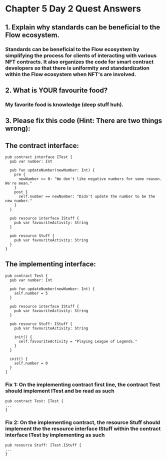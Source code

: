 # Chapter 5 Day 2 Quest Answers

## 1. Explain why standards can be beneficial to the Flow ecosystem.

### Standards can be beneficial to the Flow ecosystem by simplifying the process for clients of interacting with various NFT contracts. It also organizes the code for smart contract developers so that there is uniformity and standardization within the Flow ecosystem when NFT's are involved. 

## 2. What is YOUR favourite food?

### My favorite food is knowledge (deep stuff huh).

## 3. Please fix this code (Hint: There are two things wrong):

## The contract interface:

``` cadence
pub contract interface ITest {
  pub var number: Int
  
  pub fun updateNumber(newNumber: Int) {
    pre {
      newNumber >= 0: "We don't like negative numbers for some reason. We're mean."
    }
    post {
      self.number == newNumber: "Didn't update the number to be the new number."
    }
  }

  pub resource interface IStuff {
    pub var favouriteActivity: String
  }

  pub resource Stuff {
    pub var favouriteActivity: String
  }
}
```

## The implementing interface:

``` cadence
pub contract Test {
  pub var number: Int
  
  pub fun updateNumber(newNumber: Int) {
    self.number = 5
  }

  pub resource interface IStuff {
    pub var favouriteActivity: String
  }

  pub resource Stuff: IStuff {
    pub var favouriteActivity: String

    init() {
      self.favouriteActivity = "Playing League of Legends."
    }
  }

  init() {
    self.number = 0
  }
}
```
### Fix 1: On the implementing contract first line, the contract Test should implement ITest and be read as such 
``` cadence
pub contract Test: ITest {
...
}
```
### Fix 2: On the implementing contract, the resource Stuff should implement the the resource interface IStuff within the contract interface ITest by implementing as such
``` cadence
pub resource Stuff: ITest.IStuff {
...
}
```
